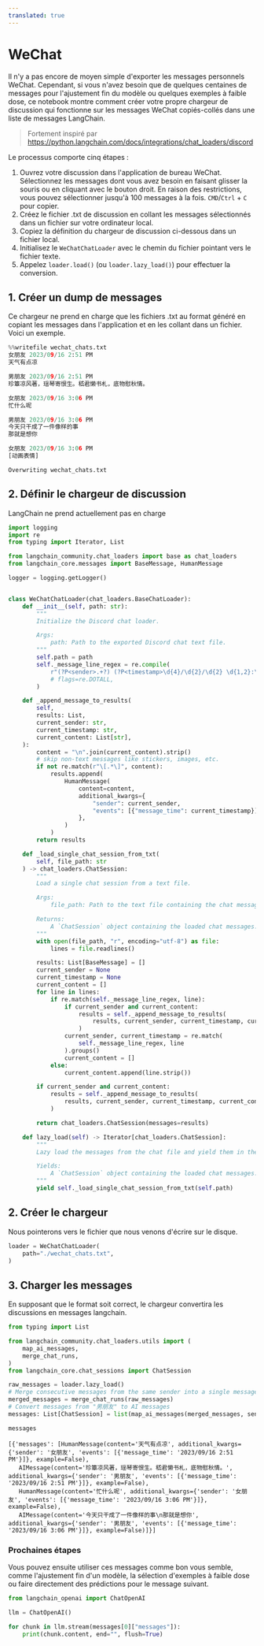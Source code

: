 ```yaml
---
translated: true
---
```


# WeChat

Il n'y a pas encore de moyen simple d'exporter les messages personnels WeChat. Cependant, si vous n'avez besoin que de quelques centaines de messages pour l'ajustement fin du modèle ou quelques exemples à faible dose, ce notebook montre comment créer votre propre chargeur de discussion qui fonctionne sur les messages WeChat copiés-collés dans une liste de messages LangChain.

> Fortement inspiré par https://python.langchain.com/docs/integrations/chat_loaders/discord

Le processus comporte cinq étapes :
1. Ouvrez votre discussion dans l'application de bureau WeChat. Sélectionnez les messages dont vous avez besoin en faisant glisser la souris ou en cliquant avec le bouton droit. En raison des restrictions, vous pouvez sélectionner jusqu'à 100 messages à la fois. `CMD`/`Ctrl` + `C` pour copier.
2. Créez le fichier .txt de discussion en collant les messages sélectionnés dans un fichier sur votre ordinateur local.
3. Copiez la définition du chargeur de discussion ci-dessous dans un fichier local.
4. Initialisez le `WeChatChatLoader` avec le chemin du fichier pointant vers le fichier texte.
5. Appelez `loader.load()` (ou `loader.lazy_load()`) pour effectuer la conversion.

## 1. Créer un dump de messages

Ce chargeur ne prend en charge que les fichiers .txt au format généré en copiant les messages dans l'application et en les collant dans un fichier. Voici un exemple.

```python
%%writefile wechat_chats.txt
女朋友 2023/09/16 2:51 PM
天气有点凉

男朋友 2023/09/16 2:51 PM
珍簟凉风著，瑶琴寄恨生。嵇君懒书札，底物慰秋情。

女朋友 2023/09/16 3:06 PM
忙什么呢

男朋友 2023/09/16 3:06 PM
今天只干成了一件像样的事
那就是想你

女朋友 2023/09/16 3:06 PM
[动画表情]
```

```output
Overwriting wechat_chats.txt
```

## 2. Définir le chargeur de discussion

LangChain ne prend actuellement pas en charge

```python
import logging
import re
from typing import Iterator, List

from langchain_community.chat_loaders import base as chat_loaders
from langchain_core.messages import BaseMessage, HumanMessage

logger = logging.getLogger()


class WeChatChatLoader(chat_loaders.BaseChatLoader):
    def __init__(self, path: str):
        """
        Initialize the Discord chat loader.

        Args:
            path: Path to the exported Discord chat text file.
        """
        self.path = path
        self._message_line_regex = re.compile(
            r"(?P<sender>.+?) (?P<timestamp>\d{4}/\d{2}/\d{2} \d{1,2}:\d{2} (?:AM|PM))",  # noqa
            # flags=re.DOTALL,
        )

    def _append_message_to_results(
        self,
        results: List,
        current_sender: str,
        current_timestamp: str,
        current_content: List[str],
    ):
        content = "\n".join(current_content).strip()
        # skip non-text messages like stickers, images, etc.
        if not re.match(r"\[.*\]", content):
            results.append(
                HumanMessage(
                    content=content,
                    additional_kwargs={
                        "sender": current_sender,
                        "events": [{"message_time": current_timestamp}],
                    },
                )
            )
        return results

    def _load_single_chat_session_from_txt(
        self, file_path: str
    ) -> chat_loaders.ChatSession:
        """
        Load a single chat session from a text file.

        Args:
            file_path: Path to the text file containing the chat messages.

        Returns:
            A `ChatSession` object containing the loaded chat messages.
        """
        with open(file_path, "r", encoding="utf-8") as file:
            lines = file.readlines()

        results: List[BaseMessage] = []
        current_sender = None
        current_timestamp = None
        current_content = []
        for line in lines:
            if re.match(self._message_line_regex, line):
                if current_sender and current_content:
                    results = self._append_message_to_results(
                        results, current_sender, current_timestamp, current_content
                    )
                current_sender, current_timestamp = re.match(
                    self._message_line_regex, line
                ).groups()
                current_content = []
            else:
                current_content.append(line.strip())

        if current_sender and current_content:
            results = self._append_message_to_results(
                results, current_sender, current_timestamp, current_content
            )

        return chat_loaders.ChatSession(messages=results)

    def lazy_load(self) -> Iterator[chat_loaders.ChatSession]:
        """
        Lazy load the messages from the chat file and yield them in the required format.

        Yields:
            A `ChatSession` object containing the loaded chat messages.
        """
        yield self._load_single_chat_session_from_txt(self.path)
```

## 2. Créer le chargeur

Nous pointerons vers le fichier que nous venons d'écrire sur le disque.

```python
loader = WeChatChatLoader(
    path="./wechat_chats.txt",
)
```

## 3. Charger les messages

En supposant que le format soit correct, le chargeur convertira les discussions en messages langchain.

```python
from typing import List

from langchain_community.chat_loaders.utils import (
    map_ai_messages,
    merge_chat_runs,
)
from langchain_core.chat_sessions import ChatSession

raw_messages = loader.lazy_load()
# Merge consecutive messages from the same sender into a single message
merged_messages = merge_chat_runs(raw_messages)
# Convert messages from "男朋友" to AI messages
messages: List[ChatSession] = list(map_ai_messages(merged_messages, sender="男朋友"))
```

```python
messages
```

```output
[{'messages': [HumanMessage(content='天气有点凉', additional_kwargs={'sender': '女朋友', 'events': [{'message_time': '2023/09/16 2:51 PM'}]}, example=False),
   AIMessage(content='珍簟凉风著，瑶琴寄恨生。嵇君懒书札，底物慰秋情。', additional_kwargs={'sender': '男朋友', 'events': [{'message_time': '2023/09/16 2:51 PM'}]}, example=False),
   HumanMessage(content='忙什么呢', additional_kwargs={'sender': '女朋友', 'events': [{'message_time': '2023/09/16 3:06 PM'}]}, example=False),
   AIMessage(content='今天只干成了一件像样的事\n那就是想你', additional_kwargs={'sender': '男朋友', 'events': [{'message_time': '2023/09/16 3:06 PM'}]}, example=False)]}]
```

### Prochaines étapes

Vous pouvez ensuite utiliser ces messages comme bon vous semble, comme l'ajustement fin d'un modèle, la sélection d'exemples à faible dose ou faire directement des prédictions pour le message suivant.

```python
from langchain_openai import ChatOpenAI

llm = ChatOpenAI()

for chunk in llm.stream(messages[0]["messages"]):
    print(chunk.content, end="", flush=True)
```
